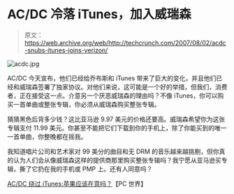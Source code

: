 # AC/DC 冷落 iTunes，加入威瑞森

> 原文：<https://web.archive.org/web/http://techcrunch.com/2007/08/02/acdc-snubs-itunes-joins-verizon/>

![acdc.jpg](img/a82e00866e0f1171a3f60255993ec846.png)

AC/DC 今天宣布，他们已经给乔布斯和 iTunes 带来了巨大的变化，并且他们已经和威瑞森签署了独家协议。对他们来说，这可能是一个好的举措，但我们，消费者，正在接受这一点。介意另一个厌恶威瑞森的理由吗？不像 iTunes，你可以购买一首单曲或整张专辑，你必须从威瑞森购买整张专辑。

猜猜黑色后背多少钱？这比亚马逊 9.97 美元的价格还要高。威瑞森希望你为这张专辑支付 11.99 美元。你甚至不能把它们下载到你的手机上，除了你能买到的唯一一首单曲，你整晚都在摇我。

我知道唱片公司和艺术家对 99 美分的曲目和无 DRM 的音乐越来越挑剔，但你真的认为人们会从像威瑞森这样的提供商那里购买整张专辑吗？我宁愿从亚马逊买专辑，撕了它扔在我的手机或 PMP 上。还有人同意吗？

[AC/DC 绕过 iTunes:苹果应该在意吗？](https://web.archive.org/web/20141228200700/http://blogs.pcworld.com/staffblog/archives/005041.html)【PC 世界】